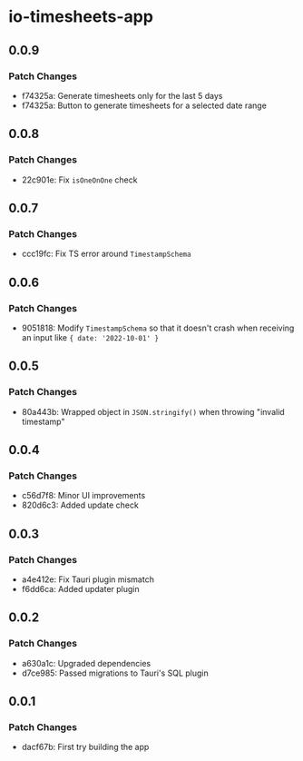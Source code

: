 # io-timesheets-app

## 0.0.9

### Patch Changes

- f74325a: Generate timesheets only for the last 5 days
- f74325a: Button to generate timesheets for a selected date range

## 0.0.8

### Patch Changes

- 22c901e: Fix `isOneOnOne` check

## 0.0.7

### Patch Changes

- ccc19fc: Fix TS error around `TimestampSchema`

## 0.0.6

### Patch Changes

- 9051818: Modify `TimestampSchema` so that it doesn't crash when receiving an
  input like `{ date: '2022-10-01' }`

## 0.0.5

### Patch Changes

- 80a443b: Wrapped object in `JSON.stringify()` when throwing "invalid
  timestamp"

## 0.0.4

### Patch Changes

- c56d7f8: Minor UI improvements
- 820d6c3: Added update check

## 0.0.3

### Patch Changes

- a4e412e: Fix Tauri plugin mismatch
- f6dd6ca: Added updater plugin

## 0.0.2

### Patch Changes

- a630a1c: Upgraded dependencies
- d7ce985: Passed migrations to Tauri's SQL plugin

## 0.0.1

### Patch Changes

- dacf67b: First try building the app
